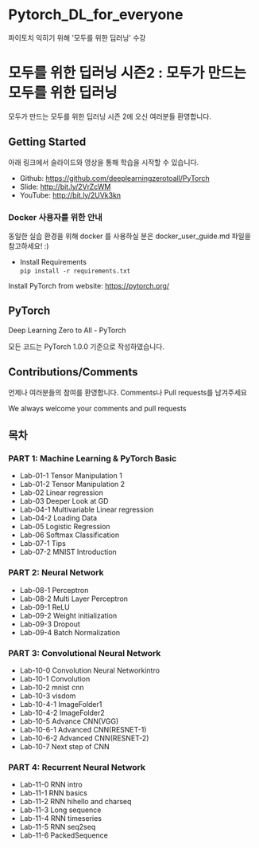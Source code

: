 # Pytorch_DL_for_everyone
파이토치 익히기 위해 '모두를 위한 딥러닝' 수강

# 모두를 위한 딥러닝 시즌2 : 모두가 만드는 모두를 위한 딥러닝
모두가 만드는 모두를 위한 딥러닝 시즌 2에 오신 여러분들 환영합니다.

## Getting Started
아래 링크에서 슬라이드와 영상을 통해 학습을 시작할 수 있습니다.

* Github: https://github.com/deeplearningzerotoall/PyTorch
* Slide: http://bit.ly/2VrZcWM
* YouTube: http://bit.ly/2UVk3kn

### Docker 사용자를 위한 안내
동일한 실습 환경을 위해 docker 를 사용하실 분은 docker_user_guide.md 파일을 참고하세요! :)

* Install Requirements  
`pip install -r requirements.txt`

Install PyTorch from website: https://pytorch.org/

## PyTorch
Deep Learning Zero to All - PyTorch

모든 코드는 PyTorch 1.0.0 기준으로 작성하였습니다.

## Contributions/Comments
언제나 여러분들의 참여를 환영합니다. Comments나 Pull requests를 남겨주세요

We always welcome your comments and pull requests

## 목차
### PART 1: Machine Learning & PyTorch Basic
* Lab-01-1 Tensor Manipulation 1
* Lab-01-2 Tensor Manipulation 2
* Lab-02 Linear regression
* Lab-03 Deeper Look at GD
* Lab-04-1 Multivariable Linear regression
* Lab-04-2 Loading Data
* Lab-05 Logistic Regression
* Lab-06 Softmax Classification
* Lab-07-1 Tips
* Lab-07-2 MNIST Introduction
### PART 2: Neural Network
* Lab-08-1 Perceptron
* Lab-08-2 Multi Layer Perceptron
* Lab-09-1 ReLU
* Lab-09-2 Weight initialization
* Lab-09-3 Dropout
* Lab-09-4 Batch Normalization
### PART 3: Convolutional Neural Network
* Lab-10-0 Convolution Neural Networkintro
* Lab-10-1 Convolution
* Lab-10-2 mnist cnn
* Lab-10-3 visdom
* Lab-10-4-1 ImageFolder1
* Lab-10-4-2 ImageFolder2
* Lab-10-5 Advance CNN(VGG)
* Lab-10-6-1 Advanced CNN(RESNET-1)
* Lab-10-6-2 Advanced CNN(RESNET-2)
* Lab-10-7 Next step of CNN
### PART 4: Recurrent Neural Network
* Lab-11-0 RNN intro
* Lab-11-1 RNN basics
* Lab-11-2 RNN hihello and charseq
* Lab-11-3 Long sequence
* Lab-11-4 RNN timeseries
* Lab-11-5 RNN seq2seq
* Lab-11-6 PackedSequence
